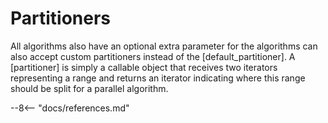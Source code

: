 # Partitioners

All algorithms also have an optional extra parameter for the algorithms can also accept custom partitioners instead of the [default_partitioner]. A [partitioner] is simply a callable object that receives two iterators representing a range and returns an iterator indicating where this range should be split for a parallel algorithm.


--8<-- "docs/references.md"